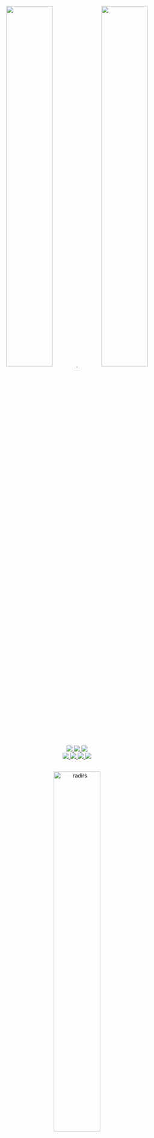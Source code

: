 <p align="center">
  <a href="https://github.com/RadiRS">
    <img width="49.5%" src="https://github-readme-stats.vercel.app/api?username=RadiRS&show_icons=true&theme=dark&hide_border=true&icon_color=f2d0a4" />
    <img width="49.5%" src="https://github-readme-streak-stats.herokuapp.com?user=RadiRS&theme=dark&hide_border=true&ring=F2D0A4&fire=F2D0A4&currStreakLabel=F2D0A4" />
  </a>
</p>

<br/>

<a href="https://github.com/RadiRS">
  <div align="center">
    <img src="https://img.shields.io/badge/-Javascript-000?style=for-the-badge&logo=javascript&color=151515&logoColor=000&labelColor=f2d0a4">
    <img src="https://img.shields.io/badge/-Typescript-000?style=for-the-badge&logo=typescript&color=151515&logoColor=000&labelColor=f2d0a4">
    <img src="https://img.shields.io/badge/-Dart-000?style=for-the-badge&logo=dart&color=151515&logoColor=000&labelColor=f2d0a4">
  </div>
  <div align="center">
    <img src="https://img.shields.io/badge/-React-000?style=for-the-badge&logo=react&color=151515&logoColor=000&labelColor=f2d0a4">
    <img src="https://img.shields.io/badge/-ReactNative-000?style=for-the-badge&logo=react&color=151515&logoColor=000&labelColor=f2d0a4">
    <img src="https://img.shields.io/badge/-Next.js-000?style=for-the-badge&logo=next.js&color=151515&logoColor=000&labelColor=f2d0a4">
    <img src="https://img.shields.io/badge/-Flutter-000?style=for-the-badge&logo=flutter&color=151515&logoColor=000&labelColor=f2d0a4">
  </div>
</a>

<br/>

<p align="center">
  <a href="https://github.com/RadiRS">
    <img  width="49.5%" src="https://github-readme-stats.vercel.app/api/top-langs?username=radirs&show_icons=true&locale=en&layout=compact&theme=dark&hide_border=true" alt="radirs" />
  </a>
</p>

<br/>

[![Radi Trips' Activity Graph](https://activity-graph.herokuapp.com/graph?username=RadiRS&hide_border=true&bg_color=151515&color=fff&line=f2d0a4&point=f2d0a4)](https://paceprogrammer.com)
